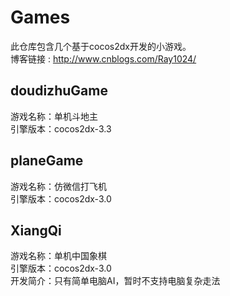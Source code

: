 # Games
此仓库包含几个基于cocos2dx开发的小游戏。</br>
博客链接 : http://www.cnblogs.com/Ray1024/

## doudizhuGame
游戏名称：单机斗地主</br>
引擎版本：cocos2dx-3.3

## planeGame
游戏名称：仿微信打飞机</br>
引擎版本：cocos2dx-3.0

## XiangQi  
游戏名称：单机中国象棋</br>
引擎版本：cocos2dx-3.0</br>
开发简介：只有简单电脑AI，暂时不支持电脑复杂走法
